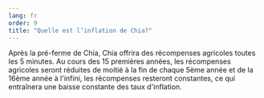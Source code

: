 ```yaml
---
lang: fr
order: 9
title: "Quelle est l’inflation de Chia?"
---
```


Après la pré-ferme de Chia, Chia offrira des récompenses agricoles toutes les 5 minutes. Au cours des 15 premières années, les récompenses agricoles seront réduites de moitié à la fin de chaque 5ème année et de la 16ème année à l'infini, les récompenses resteront constantes, ce qui entraînera une baisse constante des taux d'inflation.
